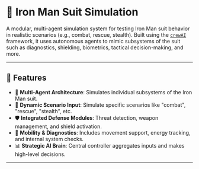 # 🦾 Iron Man Suit Simulation

A modular, multi-agent simulation system for testing Iron Man suit behavior in realistic scenarios (e.g., combat, rescue, stealth). Built using the [`crewAI`](https://github.com/joaomdmoura/crewAI) framework, it uses autonomous agents to mimic subsystems of the suit such as diagnostics, shielding, biometrics, tactical decision-making, and more.

---

## 🚀 Features

- 🧠 **Multi-Agent Architecture**: Simulates individual subsystems of the Iron Man suit.
- 🔄 **Dynamic Scenario Input**: Simulate specific scenarios like "combat", "rescue", "stealth", etc.
- 🛡️ **Integrated Defense Modules**: Threat detection, weapon management, and shield activation.
- 🏃 **Mobility & Diagnostics**: Includes movement support, energy tracking, and internal system checks.
- 📊 **Strategic AI Brain**: Central controller aggregates inputs and makes high-level decisions.

---
